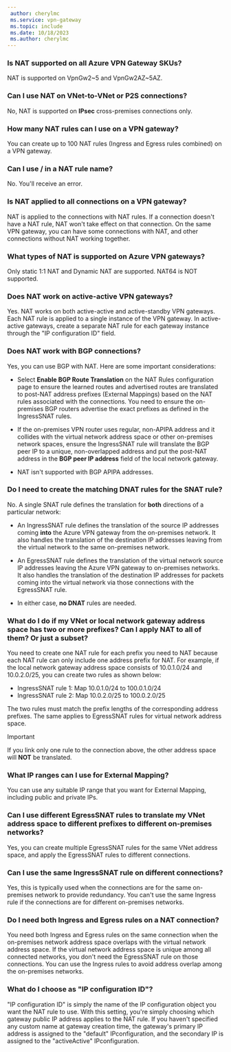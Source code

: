 ```yaml
---
 author: cherylmc
 ms.service: vpn-gateway
 ms.topic: include
 ms.date: 10/18/2023
 ms.author: cherylmc
---
```

### Is NAT supported on all Azure VPN Gateway SKUs?

NAT is supported on VpnGw2~5 and VpnGw2AZ~5AZ.

### Can I use NAT on VNet-to-VNet or P2S connections?

No, NAT is supported on **IPsec** cross-premises connections only.

### How many NAT rules can I use on a VPN gateway?

You can create up to 100 NAT rules (Ingress and Egress rules combined) on a VPN gateway.

### Can I use / in a NAT rule name?

No. You'll receive an error.

### Is NAT applied to all connections on a VPN gateway?

NAT is applied to the connections with NAT rules. If a connection doesn't have a NAT rule, NAT won't take effect on that connection. On the same VPN gateway, you can have some connections with NAT, and other connections without NAT working together.

### What types of NAT is supported on Azure VPN gateways?

Only static 1:1 NAT and Dynamic NAT are supported. NAT64 is NOT supported.

### Does NAT work on active-active VPN gateways?

Yes. NAT works on both active-active and active-standby VPN gateways.
Each NAT rule is applied to a single instance of the VPN gateway. In active-active gateways, create a separate NAT rule for each gateway instance through the "IP configuration ID" field.

### Does NAT work with BGP connections?

Yes, you can use BGP with NAT. Here are some important considerations:

* Select **Enable BGP Route Translation** on the NAT Rules configuration page to ensure the learned routes and advertised routes are translated to post-NAT address prefixes (External Mappings) based on the NAT rules associated with the connections. You need to ensure the on-premises BGP routers advertise the exact prefixes as defined in the IngressSNAT rules.

* If the on-premises VPN router uses regular, non-APIPA address and it collides with the virtual network address space or other on-premises network spaces, ensure the IngressSNAT rule will translate the BGP peer IP to a unique, non-overlapped address and put the post-NAT address in the **BGP peer IP address** field of the local network gateway.
* NAT isn't supported with BGP APIPA addresses.

### Do I need to create the matching DNAT rules for the SNAT rule?

No. A single SNAT rule defines the translation for **both** directions of a particular network:

* An IngressSNAT rule defines the translation of the source IP addresses coming **into** the Azure VPN gateway from the on-premises network. It also handles the translation of the destination IP addresses leaving from the virtual network to the same on-premises network.

* An EgressSNAT rule defines the translation of the virtual network source IP addresses leaving the Azure VPN gateway to on-premises networks. It also handles the translation of the destination IP addresses for packets coming into the virtual network via those connections with the EgressSNAT rule.

* In either case, **no DNAT** rules are needed.

### What do I do if my VNet or local network gateway address space has two or more prefixes? Can I apply NAT to all of them? Or just a subset?

You need to create one NAT rule for each prefix you need to NAT because each NAT rule can only include one address prefix for NAT. For example, if the local network gateway address space consists of 10.0.1.0/24 and 10.0.2.0/25, you can create two rules as shown below:

* IngressSNAT rule 1: Map 10.0.1.0/24 to 100.0.1.0/24
* IngressSNAT rule 2: Map 10.0.2.0/25 to 100.0.2.0/25

The two rules must match the prefix lengths of the corresponding address prefixes. The same applies to EgressSNAT rules for virtual network address space.

> [!IMPORTANT]
> If you link only one rule to the connection above, the other address space will **NOT** be translated.

### What IP ranges can I use for External Mapping?

You can use any suitable IP range that you want for External Mapping, including public and private IPs.

### Can I use different EgressSNAT rules to translate my VNet address space to different prefixes to different on-premises networks?

Yes, you can create multiple EgressSNAT rules for the same VNet address space, and apply the EgressSNAT rules to different connections.

### Can I use the same IngressSNAT rule on different connections?

Yes, this is typically used when the connections are for the same on-premises network to provide redundancy. You can't use the same Ingress rule if the connections are for different on-premises networks.

### Do I need both Ingress and Egress rules on a NAT connection?

You need both Ingress and Egress rules on the same connection when the on-premises network address space overlaps with the virtual network address space. If the virtual network address space is unique among all connected networks, you don't need the EgressSNAT rule on those connections. You can use the Ingress rules to avoid address overlap among the on-premises networks.

### What do I choose as "IP configuration ID"?

"IP configuration ID" is simply the name of the IP configuration object you want the NAT rule to use. With this setting, you're simply choosing which gateway public IP address applies to the NAT rule. If you haven't specified any custom name at gateway creation time, the gateway's primary IP address is assigned to the "default" IPconfiguration, and the secondary IP is assigned to the "activeActive" IPconfiguration.
